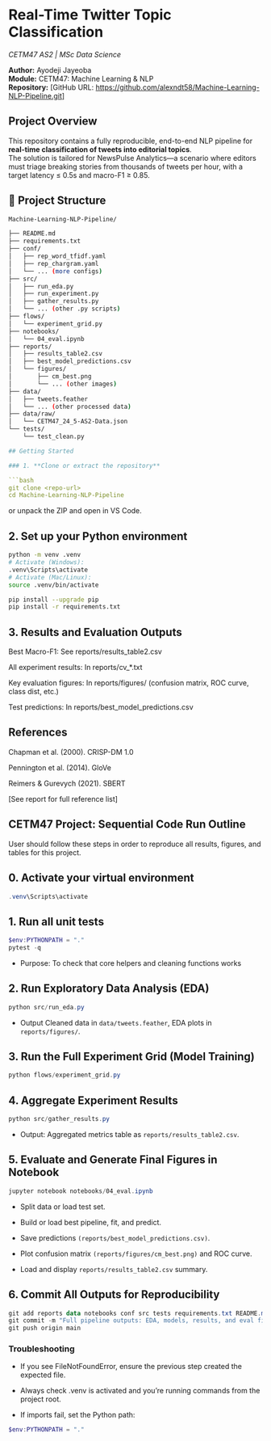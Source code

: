 # Real-Time Twitter Topic Classification  
*CETM47 AS2 | MSc Data Science*

**Author:** Ayodeji Jayeoba   
**Module:** CETM47: Machine Learning & NLP  
**Repository:** [GitHub URL: https://github.com/alexndt58/Machine-Learning-NLP-Pipeline.git]


##  Project Overview

This repository contains a fully reproducible, end-to-end NLP pipeline for **real-time classification of tweets into editorial topics**.  
The solution is tailored for NewsPulse Analytics—a scenario where editors must triage breaking stories from thousands of tweets per hour, with a target latency ≤ 0.5s and macro-F1 ≥ 0.85.


## 📁 Project Structure

```bash
Machine-Learning-NLP-Pipeline/

├── README.md            
├── requirements.txt        
├── conf/
│   ├── rep_word_tfidf.yaml
│   ├── rep_chargram.yaml
│   └── ... (more configs)
├── src/
│   ├── run_eda.py
│   ├── run_experiment.py
│   ├── gather_results.py
│   └── ... (other .py scripts)
├── flows/
│   └── experiment_grid.py
├── notebooks/
│   └── 04_eval.ipynb
├── reports/
│   ├── results_table2.csv
│   ├── best_model_predictions.csv
│   └── figures/
│       ├── cm_best.png
│       └── ... (other images)
├── data/
│   ├── tweets.feather
│   └── ... (other processed data)
├── data/raw/
│   └── CETM47_24_5-AS2-Data.json
└── tests/
    └── test_clean.py
```

```YAML
## Getting Started

### 1. **Clone or extract the repository**

```bash
git clone <repo-url>
cd Machine-Learning-NLP-Pipeline
```
or unpack the ZIP and open in VS Code.


## 2. Set up your Python environment

```bash
python -m venv .venv
# Activate (Windows):
.venv\Scripts\activate
# Activate (Mac/Linux):
source .venv/bin/activate

pip install --upgrade pip
pip install -r requirements.txt
```


## 3. Results and Evaluation Outputs
Best Macro-F1: See reports/results_table2.csv

All experiment results: In reports/cv_*.txt

Key evaluation figures: In reports/figures/ (confusion matrix, ROC curve, class dist, etc.)

Test predictions: In reports/best_model_predictions.csv


## References
Chapman et al. (2000). CRISP-DM 1.0

Pennington et al. (2014). GloVe

Reimers & Gurevych (2021). SBERT

[See report for full reference list]



## CETM47 Project: Sequential Code Run Outline

User should follow these steps in order to reproduce all results, figures, and tables for this project.

## 0. Activate your virtual environment

```powershell
.venv\Scripts\activate

```

## 1. Run all unit tests

```powershell
$env:PYTHONPATH = "."
pytest -q
```
- Purpose: To check that core helpers and cleaning functions works

## 2. Run Exploratory Data Analysis (EDA)

```powershell
python src/run_eda.py
```
- Output Cleaned data in `data/tweets.feather`, EDA plots in `reports/figures/`.

## 3. Run the Full Experiment Grid (Model Training)

```powershell
python flows/experiment_grid.py
```

## 4. Aggregate Experiment Results
```powershell
python src/gather_results.py
```
- Output: Aggregated metrics table as `reports/results_table2.csv`.

## 5. Evaluate and Generate Final Figures in Notebook

```powershell
jupyter notebook notebooks/04_eval.ipynb
```
- Split data or load test set.

- Build or load best pipeline, fit, and predict.

- Save predictions `(reports/best_model_predictions.csv)`.

- Plot confusion matrix `(reports/figures/cm_best.png)` and ROC curve.

- Load and display `reports/results_table2.csv` summary.


## 6. Commit All Outputs for Reproducibility

```powershell
git add reports data notebooks conf src tests requirements.txt README.md
git commit -m "Full pipeline outputs: EDA, models, results, and eval figures"
git push origin main
```

### Troubleshooting

- If you see FileNotFoundError, ensure the previous step created the expected file.

- Always check .venv is activated and you’re running commands from the project root.

- If imports fail, set the Python path:

```powershell
$env:PYTHONPATH = "."

```